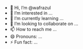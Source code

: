 - 👋 Hi, I’m @wafrazul
- 👀 I’m interested in ...
- 🌱 I’m currently learning ...
- 💞️ I’m looking to collaborate on ...
- 📫 How to reach me ...
- 😄 Pronouns: ...
- ⚡ Fun fact: ...

<!---
wafrazul/wafrazul is a ✨ special ✨ repository because its `README.md` (this file) appears on your GitHub profile.
You can click the Preview link to take a look at your changes.
--->
